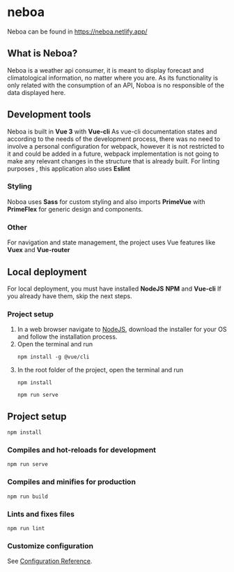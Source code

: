 # neboa

Neboa can be found in https://neboa.netlify.app/

## What is Neboa?

Neboa is a weather api consumer, it is meant to display forecast and climatological information, no matter where you are.
As its functionality is only related with the consumption of an API, Noboa is no responsible of the data displayed here.

## Development tools

Neboa is built in **Vue 3** with **Vue-cli**
As vue-cli documentation states and according to the needs of the development process, there was no need to involve a personal configuration for webpack, however it is not restricted to it and could be added in a future, webpack implementation is not going to make any relevant changes in the structure that is already built.
For linting purposes , this application also uses **Eslint**

### Styling

Noboa uses **Sass** for custom styling and also imports **PrimeVue** with **PrimeFlex** for generic design and components.

### Other

For navigation and state management, the project uses Vue features like **Vuex** and **Vue-router**

## Local deployment

For local deployment, you must have installed **NodeJS** **NPM** and **Vue-cli**
If you already have them, skip the next steps.

### Project setup

1. In a web browser navigate to [NodeJS](https://nodejs.org/es/download/), download the installer for your OS and follow the installation process.
2. Open the terminal and run
   ```
   npm install -g @vue/cli
   ```
3. In the root folder of the project, open the terminal and run
   ```
   npm install
   ```
   ```
   npm run serve
   ```

## Project setup

```
npm install
```

### Compiles and hot-reloads for development

```
npm run serve
```

### Compiles and minifies for production

```
npm run build
```

### Lints and fixes files

```
npm run lint
```

### Customize configuration

See [Configuration Reference](https://cli.vuejs.org/config/).


